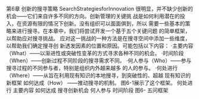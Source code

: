 第6章
创新的搜寻策略
SearchStrategiesforInnovation
很明显，并不缺少创新的机会——它们来自许多不同的方向。创新管理的关键挑
战是如何利用潜在的投入，在资源有限的情况下创新。没有组织可以面面俱到，所以
需要一些基本的策略来进行搜寻。在本章中，我们将尝试开发一个基于五个关键问题
的简单框架，以帮助应对搜寻挑战。
应对这一挑战的一种方法是在搜寻空间中添加一些维度，以帮助我们确定搜寻创
新透发因素的位置和原因。可能包括以下内容：
·主要内容（What）——以渐进性或突破性变革的方式寻求各种不同的机会。
·时间阶段（When）——创新过程不同阶段的搜寻需求不同。
·何人参与（Who）——参与搜寻过程的不同参与者，特别是组织内外越来越多
的人的参与。
·何处进行（Where）——从旨在利用现有知识的本地搜寻，到突破性的、超越
现有知识的新框架
如何达成（How）
——推动搜寻的机制。
图6-1展示了这个框架。
何处进行
主要内容
如何达成
搜寻创新机会
何人参与
时间阶段
图6-
五问框架
